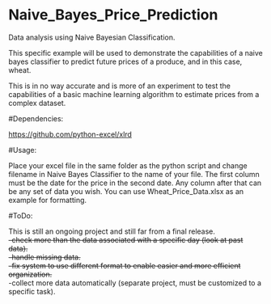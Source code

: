 # Naive_Bayes_Price_Prediction

Data analysis using Naive Bayesian Classification.

This specific example will be used to demonstrate the capabilities of a naive bayes classifier to predict future prices of a produce, and in this case, wheat.

This is in no way accurate and is more of an experiment to test the capabilities of a basic machine learning algorithm to estimate prices from a complex dataset.

#Dependencies:

https://github.com/python-excel/xlrd

#Usage:

Place your excel file in the same folder as the python script and change filename in Naive Bayes Classifier to the name of your file.
The first column must be the date for the price in the second date. Any column after that can be any set of data you wish. You can use Wheat_Price_Data.xlsx as an example for formatting.

#ToDo:

This is still an ongoing project and still far from a final release.  
~~-check more than the data associated with a specific day (look at past data).~~   
~~-handle missing data.~~  
~~-fix system to use different format to enable easier and more efficient organization.~~  
-collect more data automatically (separate project, must be customized to a specific task).  
